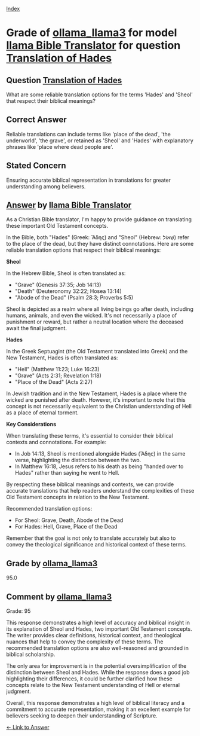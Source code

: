 
[Index](../../../../index.md)
# Grade of [ollama_llama3](../../../grading_models/ollama_llama3.md) for model [llama Bible Translator](../../../answering_models/llama_Bible_Translator.md) for question [Translation of Hades](../../../questions/Translation_of_Hades.md)

## Question [Translation of Hades](../../../questions/Translation_of_Hades.md)
What are some reliable translation options for the terms 'Hades' and 'Sheol' that respect their biblical meanings?

## Correct Answer
Reliable translations can include terms like 'place of the dead', 'the underworld', 'the grave', or retained as 'Sheol' and 'Hades' with explanatory phrases like 'place where dead people are'.

## Stated Concern
Ensuring accurate biblical representation in translations for greater understanding among believers.

## [Answer](../Translation_of_Hades.md) by [llama Bible Translator](../../../answering_models/llama_Bible_Translator.md)
As a Christian Bible translator, I'm happy to provide guidance on translating these important Old Testament concepts.

In the Bible, both "Hades" (Greek: Ἅδης) and "Sheol" (Hebrew: שְׁאוֹל) refer to the place of the dead, but they have distinct connotations. Here are some reliable translation options that respect their biblical meanings:

**Sheol**

In the Hebrew Bible, Sheol is often translated as:

* "Grave" (Genesis 37:35; Job 14:13)
* "Death" (Deuteronomy 32:22; Hosea 13:14)
* "Abode of the Dead" (Psalm 28:3; Proverbs 5:5)

Sheol is depicted as a realm where all living beings go after death, including humans, animals, and even the wicked. It's not necessarily a place of punishment or reward, but rather a neutral location where the deceased await the final judgment.

**Hades**

In the Greek Septuagint (the Old Testament translated into Greek) and the New Testament, Hades is often translated as:

* "Hell" (Matthew 11:23; Luke 16:23)
* "Grave" (Acts 2:31; Revelation 1:18)
* "Place of the Dead" (Acts 2:27)

In Jewish tradition and in the New Testament, Hades is a place where the wicked are punished after death. However, it's important to note that this concept is not necessarily equivalent to the Christian understanding of Hell as a place of eternal torment.

**Key Considerations**

When translating these terms, it's essential to consider their biblical contexts and connotations. For example:

* In Job 14:13, Sheol is mentioned alongside Hades (Ἅδης) in the same verse, highlighting the distinction between the two.
* In Matthew 16:18, Jesus refers to his death as being "handed over to Hades" rather than saying he went to Hell.

By respecting these biblical meanings and contexts, we can provide accurate translations that help readers understand the complexities of these Old Testament concepts in relation to the New Testament.

Recommended translation options:

* For Sheol: Grave, Death, Abode of the Dead
* For Hades: Hell, Grave, Place of the Dead

Remember that the goal is not only to translate accurately but also to convey the theological significance and historical context of these terms.

## Grade by [ollama_llama3](../../../grading_models/ollama_llama3.md)
95.0

## Comment by [ollama_llama3](../../../grading_models/ollama_llama3.md)
Grade: 95

This response demonstrates a high level of accuracy and biblical insight in its explanation of Sheol and Hades, two important Old Testament concepts. The writer provides clear definitions, historical context, and theological nuances that help to convey the complexity of these terms. The recommended translation options are also well-reasoned and grounded in biblical scholarship.

The only area for improvement is in the potential oversimplification of the distinction between Sheol and Hades. While the response does a good job highlighting their differences, it could be further clarified how these concepts relate to the New Testament understanding of Hell or eternal judgment.

Overall, this response demonstrates a high level of biblical literacy and a commitment to accurate representation, making it an excellent example for believers seeking to deepen their understanding of Scripture.

[&lt;- Link to Answer](../Translation_of_Hades.md)
